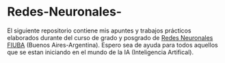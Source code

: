 # Redes-Neuronales-
El siguiente repositorio contiene mis apuntes y trabajos prácticos elaborados durante del curso de grado y posgrado de [Redes Neuronales FIUBA](https://campus.fi.uba.ar/course/view.php?id=736) (Buenos Aires-Argentina). Espero sea de ayuda para todos aquellos que se estan iniciando en el mundo de la IA (Inteligencia Artifical). 
